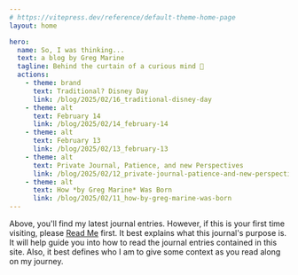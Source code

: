 ```yaml
---
# https://vitepress.dev/reference/default-theme-home-page
layout: home

hero:
  name: So, I was thinking...
  text: a blog by Greg Marine
  tagline: Behind the curtain of a curious mind 🤔
  actions:
    - theme: brand
      text: Traditional? Disney Day
      link: /blog/2025/02/16_traditional-disney-day
    - theme: alt
      text: February 14
      link: /blog/2025/02/14_february-14
    - theme: alt
      text: February 13
      link: /blog/2025/02/13_february-13
    - theme: alt
      text: Private Journal, Patience, and new Perspectives
      link: /blog/2025/02/12_private-journal-patience-and-new-perspectives
    - theme: alt
      text: How *by Greg Marine* Was Born
      link: /blog/2025/02/11_how-by-greg-marine-was-born
---
```


Above, you'll find my latest journal entries. However, if this is your first time visiting, please [Read Me](read-me) first. It best explains what this journal's purpose is. It will help guide you into how to read the journal entries contained in this site. Also, it best defines who I am to give some context as you read along on my journey.